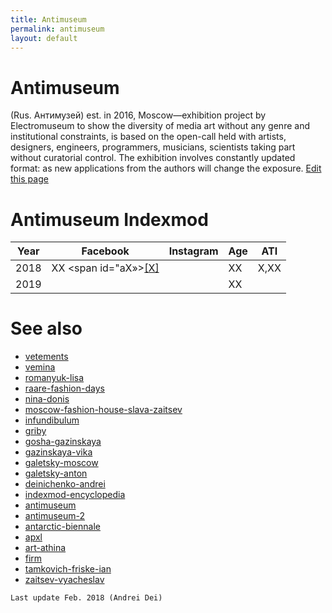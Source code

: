 ```yaml
---
title: Antimuseum
permalink: antimuseum  
layout: default
---
```


# Antimuseum

(Rus. Антимузей) est. in 2016, Moscow—exhibition project by Electromuseum to show the diversity of media art without any genre and institutional constraints, is based on the open-call held with artists, designers, engineers, programmers, musicians, scientists taking part without curatorial control. The exhibition involves constantly updated format: as new applications from the authors will change the exposure. [Edit this page](http://prose.io/#indexmod/encyclopedia/edit/master/antimuseum.md)

# Antimuseum Indexmod

|Year|Facebook|Instagram|Age|ATI|
|-|-|-|-|-|
|2018|ХХ <span id="aХ»>[\[Х\]](#fХ)</span>||ХХ|Х,ХХ|
|2019|||ХХ||

# See also

+ [vetements](vetements)
+ [vemina](vemina)
+ [romanyuk-lisa](romanyuk-lisa)
+ [raare-fashion-days](raare-fashion-days)
+ [nina-donis](nina-donis)
+ [moscow-fashion-house-slava-zaitsev](moscow-fashion-house-slava-zaitsev)
+ [infundibulum](infundibulum)
+ [griby](griby)
+ [gosha-gazinskaya](gosha-gazinskaya)
+ [gazinskaya-vika](gazinskaya-vika)
+ [galetsky-moscow](galetsky-moscow)
+ [galetsky-anton](galetsky-anton)
+ [deinichenko-andrei](deinichenko-andrei)
+ [indexmod-encyclopedia](indexmod-encyclopedia)
+ [antimuseum](antimuseum)
+ [antimuseum-2](antimuseum-2)
+ [antarctic-biennale](antarctic-biennale)
+ [apxl](apxl)
+ [art-athina](art-athina)
+ [firm](firm)
+ [tamkovich-friske-ian](tamkovich-friske-ian)
+ [zaitsev-vyacheslav](zaitsev-vyacheslav)

`Last update Feb. 2018 (Andrei Dei)`
